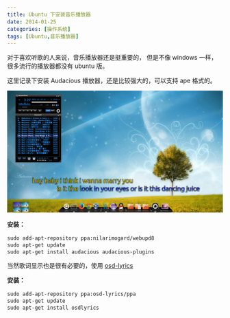 ```yaml
---
title: Ubuntu 下安装音乐播放器
date: 2014-01-25
categories: [操作系统]
tags: [Ubuntu,音乐播放器]
---
```


对于喜欢听歌的人来说，音乐播放器还是挺重要的，
但是不像 windows 一样，很多流行的播放器都没有 ubuntu 版。

这里记录下安装 Audacious 播放器，还是比较强大的，可以支持 ape 格式的。

![](/2014/01/25/1.png)

**安装：**
```
sudo add-apt-repository ppa:nilarimogard/webupd8
sudo apt-get update
sudo apt-get install audacious audacious-plugins
```

当然歌词显示也是很有必要的，使用 [osd-lyrics](https://code.google.com/p/osd-lyrics/)

**安装：**
```
sudo add-apt-repository ppa:osd-lyrics/ppa
sudo apt-get update
sudo apt-get install osdlyrics
```
